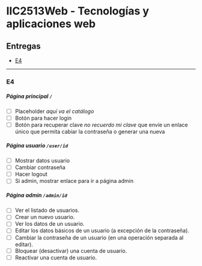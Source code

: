 # IIC2513Web - Tecnologías y aplicaciones web

## Entregas
- [E4](#e4)

***

### E4
##### Página principal `/`
- [ ] Placeholder _aquí va el catálogo_
- [ ] Botón para hacer login
- [ ] Botón para recuperar clave _no recuerdo mi clave_ que envíe un enlace único que permita cabiar la contraseña o generar una nueva

##### Página usuario `/user/id`
- [ ] Mostrar datos usuario
- [ ] Cambiar contraseña
- [ ] Hacer logout
- [ ] Si admin, mostrar enlace para ir a página admin

##### Página admin `/admin/id`
- [ ] Ver el listado de usuarios.
- [ ] Crear un nuevo usuario.
- [ ] Ver los datos de un usuario.
- [ ] Editar los datos básicos de un usuario (a excepción de la contraseña).
- [ ] Cambiar la contraseña de un usuario (en una operación separada al editar).
- [ ] Bloquear (desactivar) una cuenta de usuario.
- [ ] Reactivar una cuenta de usuario.
